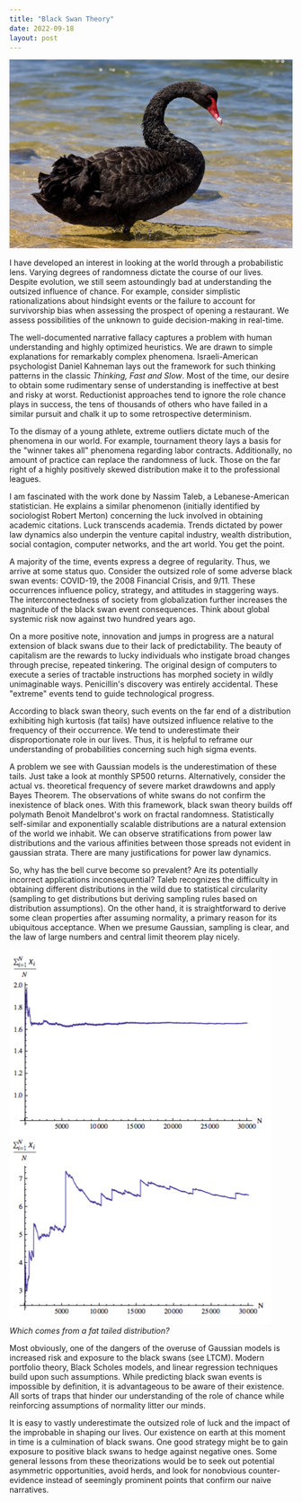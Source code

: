 ```yaml
---
title: "Black Swan Theory"
date: 2022-09-18
layout: post
---
```


![Swan](/assets/images/Swan.png)

  I have developed an interest in looking at the world through a probabilistic lens. Varying degrees of randomness dictate the course of our lives. Despite evolution, we still seem astoundingly bad at understanding the outsized influence of chance. For example, consider simplistic rationalizations about hindsight events or the failure to account for survivorship bias when assessing the prospect of opening a restaurant. We assess possibilities of the unknown to guide decision-making in real-time.

  The well-documented narrative fallacy captures a problem with human understanding and highly optimized heuristics. We are drawn to simple explanations for remarkably complex phenomena. Israeli-American psychologist Daniel Kahneman lays out the framework for such thinking patterns in the classic *Thinking, Fast and Slow*. Most of the time, our desire to obtain some rudimentary sense of understanding is ineffective at best and risky at worst. Reductionist approaches tend to ignore the role chance plays in success, the tens of thousands of others who have failed in a similar pursuit and chalk it up to some retrospective determinism.

  To the dismay of a young athlete, extreme outliers dictate much of the phenomena in our world. For example, tournament theory lays a basis for the "winner takes all" phenomena regarding labor contracts. Additionally, no amount of practice can replace the randomness of luck. Those on the far right of a highly positively skewed distribution make it to the professional leagues. 

  I am fascinated with the work done by Nassim Taleb, a Lebanese-American statistician. He explains a similar phenomenon (initially identified by sociologist Robert Merton) concerning the luck involved in obtaining academic citations. Luck transcends academia. Trends dictated by power law dynamics also underpin the venture capital industry, wealth distribution, social contagion, computer networks, and the art world. You get the point. 

  A majority of the time, events express a degree of regularity. Thus, we arrive at some status quo. Consider the outsized role of some adverse black swan events: COVID-19, the 2008 Financial Crisis, and 9/11. These occurrences influence policy, strategy, and attitudes in staggering ways. The interconnectedness of society from globalization further increases the magnitude of the black swan event consequences. Think about global systemic risk now against two hundred years ago.

  On a more positive note, innovation and jumps in progress are a natural extension of black swans due to their lack of predictability. The beauty of capitalism are the rewards to lucky individuals who instigate broad changes through precise, repeated tinkering. The original design of computers to execute a series of tractable instructions has morphed society in wildly unimaginable ways. Penicillin's discovery was entirely accidental. These "extreme" events tend to guide technological progress. 

  According to black swan theory, such events on the far end of a distribution exhibiting high kurtosis (fat tails) have outsized influence relative to the frequency of their occurrence. We tend to underestimate their disproportionate role in our lives. Thus, it is helpful to reframe our understanding of probabilities concerning such high sigma events. 

  A problem we see with Gaussian models is the underestimation of these tails. Just take a look at monthly SP500 returns. Alternatively, consider the actual vs. theoretical frequency of severe market drawdowns and apply Bayes Theorem. The observations of white swans do not confirm the inexistence of black ones. With this framework, black swan theory builds off polymath Benoit Mandelbrot's work on fractal randomness. Statistically self-similar and exponentially scalable distributions are a natural extension of the world we inhabit. We can observe stratifications from power law distributions and the various affinities between those spreads not evident in gaussian strata. There are many justifications for power law dynamics. 

  So, why has the bell curve become so prevalent? Are its potentially incorrect applications inconsequential? Taleb recognizes the difficulty in obtaining different distributions in the wild due to statistical circularity (sampling to get distributions but deriving sampling rules based on distribution assumptions). On the other hand, it is straightforward to derive some clean properties after assuming normality, a primary reason for its ubiquitous acceptance. When we presume Gaussian, sampling is clear, and the law of large numbers and central limit theorem play nicely. 
  
![LLN](/assets/images/LLN.png)
*Which comes from a fat tailed distribution?*

  Most obviously, one of the dangers of the overuse of Gaussian models is increased risk and exposure to the black swans (see LTCM). Modern portfolio theory, Black Scholes models, and linear regression techniques build upon such assumptions. While predicting black swan events is impossible by definition, it is advantageous to be aware of their existence. All sorts of traps that hinder our understanding of the role of chance while reinforcing assumptions of normality litter our minds. 

  It is easy to vastly underestimate the outsized role of luck and the impact of the improbable in shaping our lives. Our existence on earth at this moment in time is a culmination of black swans. One good strategy might be to gain exposure to positive black swans to hedge against negative ones. Some general lessons from these theorizations would be to seek out potential asymmetric opportunities, avoid herds, and look for nonobvious counter-evidence instead of seemingly prominent points that confirm our naive narratives.

